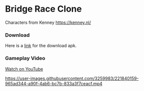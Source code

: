 # Bridge Race Clone

Characters from Kenney https://kenney.nl/

### Download

Here is a [link](https://github.com/ozeecode/bridge-race-clone/releases) for the download apk.

### Gameplay Video

[Watch on YouTube](https://youtu.be/f7Tztc-f5c0)

https://user-images.githubusercontent.com/3259983/221840159-965ad344-a90f-4ab6-bc7b-833a3f7ceacf.mp4
